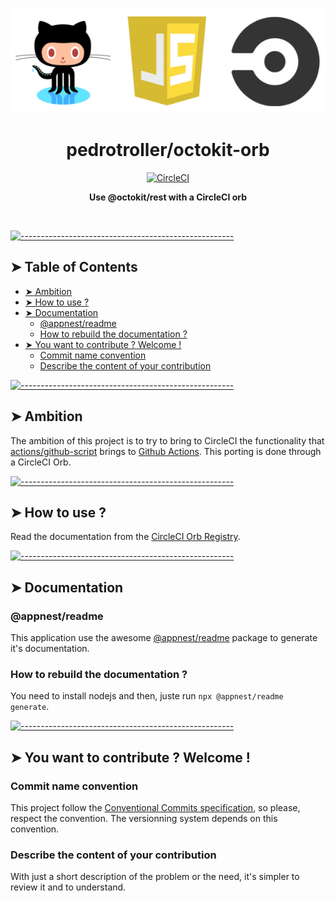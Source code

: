<!-- ⚠️ This README has been generated from the file(s) "blueprint.md" ⚠️--><p align="center">
  <img src="./docs/img/logo.png" alt="Logo" width="800" height="auto" />
</p>
<h1 align="center">pedrotroller/octokit-orb</h1>
<p align="center">
		<a href="https://app.circleci.com/pipelines/github/PedroTroller/octokit-orb"><img alt="CircleCI" src="https://img.shields.io/circleci/build/gh/PedroTroller/octokit-orb/main?label=CircleCI&style=for-the-badge&token=1695463f8089acd7a8e47988b47db6032774f3dc" height="20"/></a>
	</p>

<p align="center">
  <b>Use @octokit/rest with a CircleCI orb</b></br>
  <sub><sub>
</p>

<br />


[![-----------------------------------------------------](https://raw.githubusercontent.com/andreasbm/readme/master/assets/lines/water.png)](#table-of-contents)

## ➤ Table of Contents

* [➤ Ambition](#-ambition)
* [➤ How to use ?](#-how-to-use-)
* [➤ Documentation](#-documentation)
	* [@appnest/readme](#appnestreadme)
	* [How to rebuild the documentation ?](#how-to-rebuild-the-documentation-)
* [➤ You want to contribute ? Welcome !](#-you-want-to-contribute--welcome-)
	* [Commit name convention](#commit-name-convention)
	* [Describe the content of your contribution](#describe-the-content-of-your-contribution)

[![-----------------------------------------------------](https://raw.githubusercontent.com/andreasbm/readme/master/assets/lines/water.png)](#ambition)

## ➤ Ambition

The ambition of this project is to try to bring to CircleCI the functionality that [actions/github-script](https://github.com/actions/github-script) brings to [Github Actions](https://github.com/features/actions). This porting is done through a CircleCI Orb.


[![-----------------------------------------------------](https://raw.githubusercontent.com/andreasbm/readme/master/assets/lines/water.png)](#how-to-use-)

## ➤ How to use ?

Read the documentation from the [CircleCI Orb Registry](https://circleci.com/developer/orbs/orb/pedrotroller/octokit).


[![-----------------------------------------------------](https://raw.githubusercontent.com/andreasbm/readme/master/assets/lines/water.png)](#documentation)

## ➤ Documentation

### @appnest/readme

This application use the awesome [@appnest/readme](https://github.com/andreasbm/readme) package to generate it's documentation.

### How to rebuild the documentation ?

You need to install nodejs and then, juste run `npx @appnest/readme generate`.


[![-----------------------------------------------------](https://raw.githubusercontent.com/andreasbm/readme/master/assets/lines/water.png)](#you-want-to-contribute--welcome-)

## ➤ You want to contribute ? Welcome !

### Commit name convention

This project follow the [Conventional Commits specification](https://www.conventionalcommits.org/), so please, respect the convention. The versionning system depends on this convention.

### Describe the content of your contribution

With just a short description of the problem or the need, it's simpler to review it and to understand.


